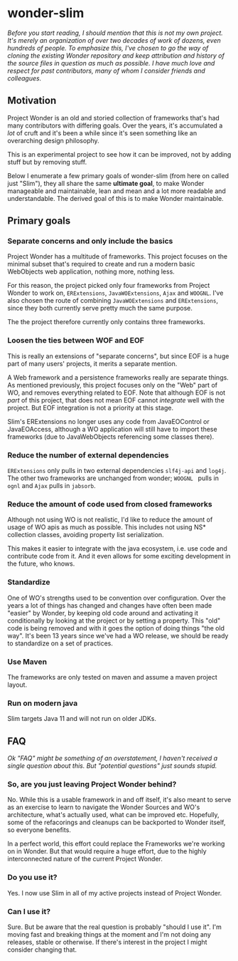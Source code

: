 # wonder-slim

*Before you start reading, I should mention that this is not my own project. It's merely an organization of over two decades of work of dozens, even hundreds of people. To emphasize this, I've chosen to go the way of cloning the existing Wonder repository and keep attribution and history of the source files in question as much as possible. I have much love and respect for past contributors, many of whom I consider friends and colleagues.*

## Motivation

Project Wonder is an old and storied collection of frameworks that's had many contributors with differing goals. Over the years, it's accumulated a *lot* of cruft and it's been a while since it's seen something like an overarching design philosophy.

This is an experimental project to see how it can be improved, not by adding stuff but by removing stuff.

Below I enumerate a few primary goals of wonder-slim (from here on called just "Slim"), they all share the same **ultimate goal**, to make Wonder manageable and maintainable, lean and mean and a lot more readable and understandable. The derived goal of this is to make Wonder maintainable.

## Primary goals

### Separate concerns and only include the basics

Project Wonder has a multitude of frameworks. This project focuses on the minimal subset that's required to create and run a modern basic WebObjects web application, nothing more, nothing less.

For this reason, the project picked only four frameworks from Project Wonder to work on, `ERExtensions`, `JavaWOExtensions`, `Ajax` and `WOOGNL`. I've also chosen the route of combining `JavaWOExtensions` and `ERExtensions`, since they both currently serve pretty much the same purpose.

The the project therefore currently only contains three frameworks.

### **Loosen the ties between WOF and EOF**

This is really an extensions of "separate concerns", but since EOF is a huge part of many users' projects, it merits a separate mention.

A Web framework and a persistence frameworks really are separate things. As mentioned previously, this project focuses only on the "Web" part of WO, and removes everything related to EOF. Note that although EOF is not *part* of this project, that does not mean EOF cannot *integrate* well with the project. But EOF integration is not a priority at this stage.

Slim's ERExtensions no longer uses any code from JavaEOControl or JavaEOAccess, although a WO application will still have to import these frameworks (due to JavaWebObjects referencing some classes there).

### Reduce the number of external dependencies

`ERExtensions` only pulls in two external dependencies `slf4j-api` and `log4j`.  The other two frameworks are unchanged from wonder; `WOOGNL ` pulls in `ognl` and `Ajax` pulls in `jabsorb`.

### Reduce the amount of code used from closed frameworks

Although not using WO is not realistic, I'd like to reduce the amount of usage of WO apis as much as possible. This includes not using NS* collection classes, avoiding property list serialization.

This makes it easier to integrate with the java ecosystem, i.e. use code and contribute code from it. And it even allows for some exciting development in the future, who knows.

### **Standardize**

One of WO's strengths used to be convention over configuration. Over the years a lot of things has changed and changes have often been made "easier" by Wonder, by keeping old code around and activating it conditionally by looking at the project or by setting a property. This "old" code is being removed and with it goes the option of doing things "the old way". It's been 13 years since we've had a WO release, we should be ready to standardize on a set of practices.

### Use Maven

The frameworks are only tested on maven and assume a maven project layout.

### **Run on modern java**

Slim targets Java 11 and will not run on older JDKs.

## FAQ

*Ok "FAQ" might be something of an overstatement, I haven't received a single question about this. But "potential questions" just sounds stupid.*

### So, are you just leaving Project Wonder behind?

No. While this is a usable framework in and off itself, it's also meant to serve as an exercise to learn to navigate the Wonder Sources and WO's architecture, what's actually used, what can be improved etc. Hopefully, some of the refacorings and cleanups can be backported to Wonder itself, so everyone benefits. 

In a perfect world, this effort could replace the Frameworks we're working on in Wonder. But that would require a huge effort, due to the highly interconnected nature of the current Project Wonder.

### Do you use it?

Yes. I now use Slim in all of my active projects instead of Project Wonder.

### Can I use it?

Sure. But be aware that the real question is probably "should I use it". I'm moving fast and breaking things at the moment and I'm not doing any releases, stable or otherwise. If there's interest in the project I might consider changing that.
